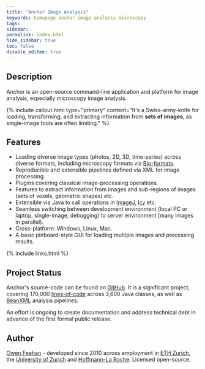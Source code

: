 ```yaml
---
title: "Anchor Image Analysis"
keywords: homepage anchor image analysis microscopy
tags:
sidebar:
permalink: index.html
hide_sidebar: true
toc: false
disable_editme: true
---
```


## Description

Anchor is an open-source command-line application and platform for image analysis, especially microscopy image analysis.

{% include callout.html type="primary" content="It's a Swiss-army-knife for loading, transforming, and extracting information from **sets of images**, as single-image tools are often limiting." %}

## Features
- Loading diverse image types (photos, 2D, 3D, time-series) across diverse formats, including microscopy formats via [Bio-formats](https://www.openmicroscopy.org/bio-formats/).
- Reproducible and extensible pipelines defined via XML for image processing.
- Plugins covering classical image-processing operations.
- Features to extract information from images and sub-regions of images (sets of voxels, geometric shapes) etc.
- Extensible via Java to call operations in [ImageJ](https://imagej.net/Welcome), [Icy](http://icy.bioimageanalysis.org/) etc.
- Seamless switching between development environment (local PC or laptop, single-image, debugging) to server environment (many images in parallel).
- Cross-platform: Windows, Linux, Mac.
- A basic pinboard-style GUI for loading multiple images and processing results.

{% include links.html %}

## Project Status

Anchor's source-code can be found on [GitHub](https://github.com/anchoranalysis). It is a significant project, covering 170,000 [lines-of-code](/developer_guide_architecture_modules.html#moduleStatistics) across 3,600 Java classes, as well as [BeanXML](/developer_guide_intro_anchor_beans.html) analysis pipelines.


An effort is ongoing to create documentation and address technical debt in advance of the first formal public release.

## Author

[Owen Feehan](http://www.owenfeehan.com) - developed since 2010 across employment in [ETH Zurich](https://ethz.ch/en.html), the [University of Zurich](https://www.uzh.ch/en.html) and [Hoffmann-La Roche](https://www.roche.com/). Licensed open-source.
